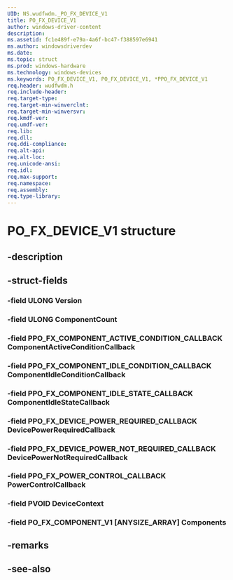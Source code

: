 ```yaml
---
UID: NS.wudfwdm._PO_FX_DEVICE_V1
title: PO_FX_DEVICE_V1
author: windows-driver-content
description: 
ms.assetid: fc1e489f-e79a-4a6f-bc47-f388597e6941
ms.author: windowsdriverdev
ms.date: 
ms.topic: struct
ms.prod: windows-hardware
ms.technology: windows-devices
ms.keywords: PO_FX_DEVICE_V1, PO_FX_DEVICE_V1, *PPO_FX_DEVICE_V1
req.header: wudfwdm.h
req.include-header:
req.target-type:
req.target-min-winverclnt:
req.target-min-winversvr:
req.kmdf-ver:
req.umdf-ver:
req.lib:
req.dll:
req.ddi-compliance:
req.alt-api:
req.alt-loc:
req.unicode-ansi:
req.idl:
req.max-support:
req.namespace:
req.assembly:
req.type-library:
---
```


# PO_FX_DEVICE_V1 structure

## -description



## -struct-fields

### -field ULONG Version			
 	
### -field ULONG ComponentCount			
 	
### -field PPO_FX_COMPONENT_ACTIVE_CONDITION_CALLBACK ComponentActiveConditionCallback			
 	
### -field PPO_FX_COMPONENT_IDLE_CONDITION_CALLBACK ComponentIdleConditionCallback			
 	
### -field PPO_FX_COMPONENT_IDLE_STATE_CALLBACK ComponentIdleStateCallback			
 	
### -field PPO_FX_DEVICE_POWER_REQUIRED_CALLBACK DevicePowerRequiredCallback			
 	
### -field PPO_FX_DEVICE_POWER_NOT_REQUIRED_CALLBACK DevicePowerNotRequiredCallback			
 	
### -field PPO_FX_POWER_CONTROL_CALLBACK PowerControlCallback			
 	
### -field PVOID DeviceContext			
 	
### -field PO_FX_COMPONENT_V1 [ANYSIZE_ARRAY] Components			
 	
## -remarks

## -see-also